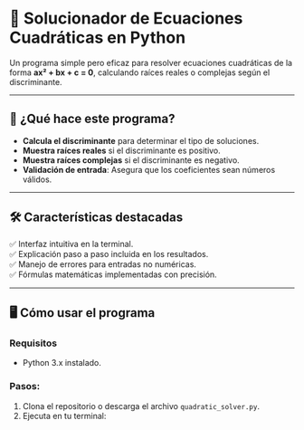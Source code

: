 # 🚀 Solucionador de Ecuaciones Cuadráticas en Python

Un programa simple pero eficaz para resolver ecuaciones cuadráticas de la forma **ax² + bx + c = 0**, calculando raíces reales o complejas según el discriminante.

---

## 📝 ¿Qué hace este programa?
- **Calcula el discriminante** para determinar el tipo de soluciones.
- **Muestra raíces reales** si el discriminante es positivo.
- **Muestra raíces complejas** si el discriminante es negativo.
- **Validación de entrada**: Asegura que los coeficientes sean números válidos.

---

## 🛠️ Características destacadas
✅ Interfaz intuitiva en la terminal.  
✅ Explicación paso a paso incluida en los resultados.  
✅ Manejo de errores para entradas no numéricas.  
✅ Fórmulas matemáticas implementadas con precisión.

---

## 🖥️ Cómo usar el programa

### Requisitos
- Python 3.x instalado.

### Pasos:
1. Clona el repositorio o descarga el archivo `quadratic_solver.py`.
2. Ejecuta en tu terminal: